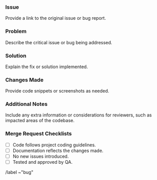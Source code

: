 ### Issue
Provide a link to the original issue or bug report.

### Problem
Describe the critical issue or bug being addressed.

### Solution
Explain the fix or solution implemented.

### Changes Made
Provide code snippets or screenshots as needed.

### Additional Notes
Include any extra information or considerations for reviewers, such as impacted areas of the codebase.

### Merge Request Checklists
- [ ] Code follows project coding guidelines.
- [ ] Documentation reflects the changes made.
- [ ] No new issues introduced.
- [ ] Tested and approved by QA.

/label ~"bug"
